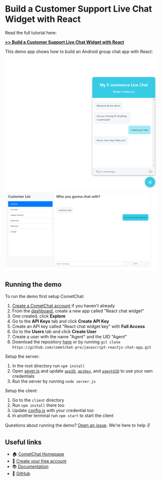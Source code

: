 # Build a Customer Support Live Chat Widget with React


Read the full tutorial here:

[**>> Build a Customer Support Live Chat Widget with React**](https://paper.dropbox.com/doc/Build-a-Customer-Support-Live-Chat-Widget-with-React-TD3Hn6SEwIIVjpSY6tWBT)

This demo app shows how to build an Android group chat app with React:

![Client](screenshot/screenshot_1.png)
![Agent](screenshot/screenshot_2.png)


## Running the demo

To run the demo first setup CometChat:

1. [Create a CometChat account](https://app.cometchat.com) if you haven't already
2. From the [dashboard](https://app.cometchat.com/#/apps), create a new app called "React chat widget"
3. One created, click **Explore**
4. Go to the **API Keys** tab and click **Create API Key**
5. Create an API key called "React chat widget key" with **Full Access**
6. Go to the **Users** tab and click **Create User**
7. Create a user with the name "Agent" and the UID "Agent"
6. Download the repository [here](https://github.com/cometchat-pro/javascript-reactjs-chat-app.git) or by running `git clone https://github.com/cometchat-pro/javascript-reactjs-chat-app.git`

Setup the server:

1. In the root directory run `npm install`
2. Open [sever.js](https://github.com/bookercodes/react-customer-support-live-widget) and update [`appID`](https://github.com/bookercodes/react-customer-support-live-widget/blob/master/server.js#L5), [`apiKey`](https://github.com/bookercodes/react-customer-support-live-widget/blob/master/server.js#L6), and [`agentUID`](https://github.com/bookercodes/react-customer-support-live-widget/blob/master/server.js#L7) to use your own credentials
3. Run the server by running `node server.js`

Setup the client:

1. Go to the `client` directory
2. Run `npm install` there too
3. Update [config.js](https://github.com/bookercodes/react-customer-support-live-widget/blob/master/client/src/config.js) with your credential too
4. In another terminal run `npm start` to start the client

Questions about running the demo? [Open an issue](https://github.com/bookercodes/react-customer-support-live-widget/issues). We're here to help ✌️


## Useful links

- 🏠 [CometChat Homepage](https://cometchat.com/pro)
- 🚀 [Create your free account](https://app.cometchat.com/#/register)
- 📚 [Documentation](https://prodocs.cometchat.com/docs)
- 👾 [GitHub](https://github.com/CometChat-Pro)
